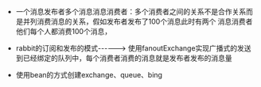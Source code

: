 - 一个消息发布者多个消息消息消费者：多个消费者之间的关系不是合作关系而是并列消费消息的关系，假如发布者发布了100个消息此时有两个
消息消费者他们每个人都消费100个消息，

- rabbit的订阅和发布的模式------> 使用fanoutExchange实现广播式的发送到已经绑定的队列中，每个消费者消费的消息就是发布者发布的消息量
- 使用bean的方式创建exchange、queue、bing